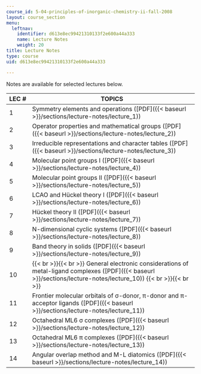 ```yaml
---
course_id: 5-04-principles-of-inorganic-chemistry-ii-fall-2008
layout: course_section
menu:
  leftnav:
    identifier: d613e8ec99421310133f2e600a44a333
    name: Lecture Notes
    weight: 20
title: Lecture Notes
type: course
uid: d613e8ec99421310133f2e600a44a333

---
```


Notes are available for selected lectures below.

| LEC # | TOPICS |
| --- | --- |
| 1 | Symmetry elements and operations ([PDF]({{< baseurl >}}/sections/lecture-notes/lecture_1)) |
| 2 | Operator properties and mathematical groups ([PDF]({{< baseurl >}}/sections/lecture-notes/lecture_2)) |
| 3 | Irreducible representations and character tables ([PDF]({{< baseurl >}}/sections/lecture-notes/lecture_3)) |
| 4 | Molecular point groups I ([PDF]({{< baseurl >}}/sections/lecture-notes/lecture_4)) |
| 5 | Molecular point groups II ([PDF]({{< baseurl >}}/sections/lecture-notes/lecture_5)) |
| 6 | LCAO and Hückel theory I ([PDF]({{< baseurl >}}/sections/lecture-notes/lecture_6)) |
| 7 | Hückel theory II ([PDF]({{< baseurl >}}/sections/lecture-notes/lecture_7)) |
| 8 | N-dimensional cyclic systems ([PDF]({{< baseurl >}}/sections/lecture-notes/lecture_8)) |
| 9 | Band theory in solids ([PDF]({{< baseurl >}}/sections/lecture-notes/lecture_9)) |
| 10 |  {{< br >}}{{< br >}} General electronic considerations of metal-ligand complexes ([PDF]({{< baseurl >}}/sections/lecture-notes/lecture_10)) {{< br >}}{{< br >}}  |
| 11 | Frontier molecular orbitals of σ-donor, π-donor and π-acceptor ligands ([PDF]({{< baseurl >}}/sections/lecture-notes/lecture_11)) |
| 12 | Octahedral ML6 σ complexes ([PDF]({{< baseurl >}}/sections/lecture-notes/lecture_12)) |
| 13 | Octahedral ML6 π complexes ([PDF]({{< baseurl >}}/sections/lecture-notes/lecture_13)) |
| 14 | Angular overlap method and M-L diatomics ([PDF]({{< baseurl >}}/sections/lecture-notes/lecture_14))